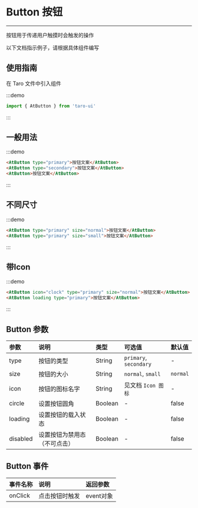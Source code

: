 # Button 按钮

---

按钮用于传递用户触摸时会触发的操作

以下文档指示例子，请根据具体组件编写

## 使用指南

在 Taro 文件中引入组件

:::demo
```js
import { AtButton } from 'taro-ui'
```
:::

## 一般用法

:::demo
```html
<AtButton type="primary">按钮文案</AtButton>
<AtButton type="secondary">按钮文案</AtButton>
<AtButton>按钮文案</AtButton>
```
:::

## 不同尺寸

:::demo
```html
<AtButton type="primary" size="normal">按钮文案</AtButton>
<AtButton type="primary" size="small">按钮文案</AtButton>
```
:::

## 带Icon

:::demo
```html
<AtButton icon="clock" type="primary" size="normal">按钮文案</AtButton>
<AtButton loading type="primary">按钮文案</AtButton>
```
:::

## Button 参数

| 参数     | 说明                         | 类型    | 可选值                 | 默认值   |
|:---------|:-----------------------------|:--------|:-----------------------|:---------|
| type     | 按钮的类型                   | String  | `primary`, `secondary` | -        |
| size     | 按钮的大小                   | String  | `normal`, `small`      | `normal` |
| icon     | 按钮的图标名字               | String  | 见文档 `Icon 图标`     | -        |
| circle   | 设置按钮圆角                 | Boolean | -                      | false    |
| loading  | 设置按钮的载入状态           | Boolean | -                      | false    |
| disabled | 设置按钮为禁用态（不可点击） | Boolean | -                      | false    |

## Button 事件

| 事件名称 | 说明           | 返回参数  |
|:---------|:---------------|:----------|
| onClick  | 点击按钮时触发 | event对象 |